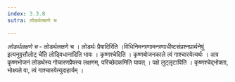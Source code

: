 ```yaml
---
index: 3.3.8
sutra: लोडर्थलक्षणे च

---
```

_लोडर्थलक्षणे च_ - लोडर्थलक्षणे च । लोडर्थः प्रैषादिरिति ।विधिनिमन्त्रणामन्त्रणाधीष्टसंप्रश्नप्रार्थनेषु॑ इत्यनुवृत्तौलोट् चे॑ति लोड्विधानादिति भावः । कृष्णश्चेदिति । कृष्णबोजनकाले त्वं गाश्चारयेत्यर्थः । अत्र कृष्णभोजनं लोडर्थस्य गोचारणप्रैषस्य लक्षणम्, परिच्छेदकमिति यावत् । पक्षे लुट्लृटाविति । कृष्णश्चेद्भोक्ता, भोक्ष्यते वा, त्वं गाश्चारयेत्युदाहार्यम् ।